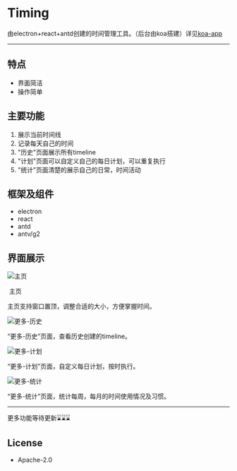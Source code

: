 # Timing

由electron+react+antd创建的时间管理工具。（后台由koa搭建）详见[koa-app](<https://github.com/ZhaoSheng2000/koa-app>)

----
## 特点
* 界面简洁
* 操作简单

## 主要功能
1. 展示当前时间线
2. 记录每天自己的时间
3. "历史"页面展示所有timeline
4. "计划"页面可以自定义自己的每日计划，可以重复执行
5. "统计"页面清楚的展示自己的日常，时间活动

## 框架及组件
* electron
* react
* antd
* antv/g2

## 界面展示

![主页](https://tva1.sinaimg.cn/large/007S8ZIlly1gen6fonjfuj307s0go0te.jpg)

​                                    主页

主页支持窗口置顶，调整合适的大小，方便掌握时间。

![更多-历史](https://tva1.sinaimg.cn/large/007S8ZIlly1geolbfcicqj30os0gomy9.jpg)

“更多-历史”页面，查看历史创建的timeline。

![更多-计划](https://tva1.sinaimg.cn/large/007S8ZIlly1geolcns5zsj30os0goq3j.jpg)

“更多-计划”页面，自定义每日计划，按时执行。

![更多-统计](https://tva1.sinaimg.cn/large/007S8ZIlly1geoldi7pj4j30os0gomye.jpg)

“更多-统计”页面，统计每周，每月的时间使用情况及习惯。

-----

更多功能等待更新⌛️⌛️⌛️
## License
* Apache-2.0
